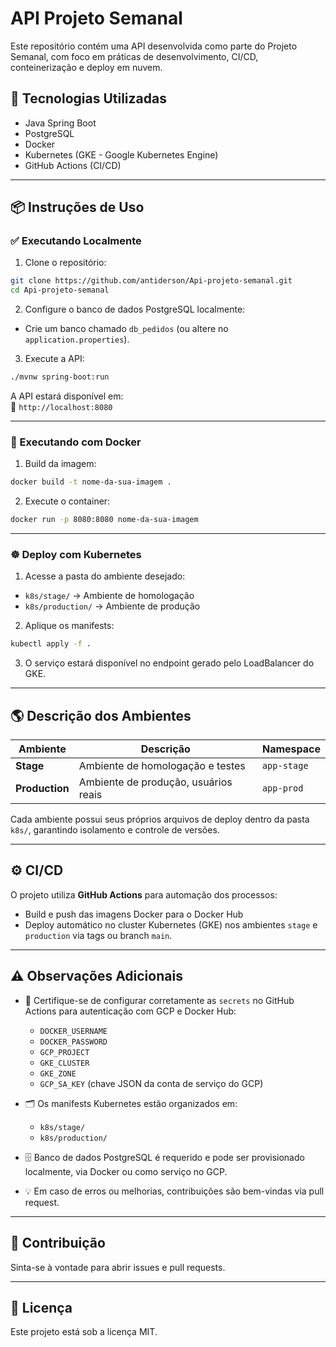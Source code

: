 
# API Projeto Semanal

Este repositório contém uma API desenvolvida como parte do Projeto Semanal, com foco em práticas de desenvolvimento, CI/CD, conteinerização e deploy em nuvem.

## 🚀 Tecnologias Utilizadas

- Java Spring Boot
- PostgreSQL
- Docker
- Kubernetes (GKE - Google Kubernetes Engine)
- GitHub Actions (CI/CD)

---

## 📦 Instruções de Uso

### ✅ Executando Localmente

1. Clone o repositório:

```bash
git clone https://github.com/antiderson/Api-projeto-semanal.git
cd Api-projeto-semanal
```

2. Configure o banco de dados PostgreSQL localmente:

- Crie um banco chamado `db_pedidos` (ou altere no `application.properties`).

3. Execute a API:

```bash
./mvnw spring-boot:run
```

A API estará disponível em:  
📍 `http://localhost:8080`

---

### 🐳 Executando com Docker

1. Build da imagem:

```bash
docker build -t nome-da-sua-imagem .
```

2. Execute o container:

```bash
docker run -p 8080:8080 nome-da-sua-imagem
```

---

### ☸️ Deploy com Kubernetes

1. Acesse a pasta do ambiente desejado:

- `k8s/stage/` → Ambiente de homologação
- `k8s/production/` → Ambiente de produção

2. Aplique os manifests:

```bash
kubectl apply -f .
```

3. O serviço estará disponível no endpoint gerado pelo LoadBalancer do GKE.

---

## 🌎 Descrição dos Ambientes

| Ambiente    | Descrição                                | Namespace  |
|--------------|------------------------------------------|-------------|
| **Stage**    | Ambiente de homologação e testes        | `app-stage` |
| **Production**| Ambiente de produção, usuários reais  | `app-prod`  |

Cada ambiente possui seus próprios arquivos de deploy dentro da pasta `k8s/`, garantindo isolamento e controle de versões.

---

## ⚙️ CI/CD

O projeto utiliza **GitHub Actions** para automação dos processos:

- Build e push das imagens Docker para o Docker Hub
- Deploy automático no cluster Kubernetes (GKE) nos ambientes `stage` e `production` via tags ou branch `main`.

---

## ⚠️ Observações Adicionais

- 🔐 Certifique-se de configurar corretamente as `secrets` no GitHub Actions para autenticação com GCP e Docker Hub:
  - `DOCKER_USERNAME`
  - `DOCKER_PASSWORD`
  - `GCP_PROJECT`
  - `GKE_CLUSTER`
  - `GKE_ZONE`
  - `GCP_SA_KEY` (chave JSON da conta de serviço do GCP)

- 🗂️ Os manifests Kubernetes estão organizados em:
  - `k8s/stage/`
  - `k8s/production/`

- 🗄️ Banco de dados PostgreSQL é requerido e pode ser provisionado localmente, via Docker ou como serviço no GCP.

- 💡 Em caso de erros ou melhorias, contribuições são bem-vindas via pull request.

---

## 🤝 Contribuição

Sinta-se à vontade para abrir issues e pull requests.

---

## 📝 Licença

Este projeto está sob a licença MIT.
